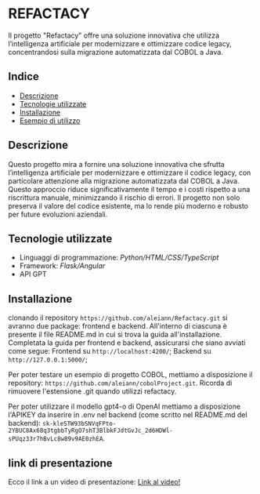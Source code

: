 # REFACTACY

Il progetto "Refactacy" offre una soluzione innovativa che utilizza l’intelligenza artificiale per modernizzare e ottimizzare codice legacy, concentrandosi sulla migrazione automatizzata dal COBOL a Java.

## Indice
- [Descrizione](#descrizione)
- [Tecnologie utilizzate](#tecnologie-utilizzate)
- [Installazione](#installazione)
- [Esempio di utilizzo](#esempio-di-utilizzo)

## Descrizione

Questo progetto mira a fornire una soluzione innovativa che sfrutta l’intelligenza artificiale per modernizzare e ottimizzare il codice legacy, con particolare attenzione alla migrazione automatizzata dal COBOL a Java. Questo approccio riduce significativamente il tempo e i costi rispetto a una riscrittura manuale, minimizzando il rischio di errori. Il progetto non solo preserva il valore del codice esistente, ma lo rende più moderno e robusto per future evoluzioni aziendali.

## Tecnologie utilizzate

- Linguaggi di programmazione: *Python/HTML/CSS/TypeScript*
- Framework: *Flask/Angular*
- API GPT

## Installazione

clonando il repository `https://github.com/aleiann/Refactacy.git` si avranno due package: frontend e backend.
All'interno di ciascuna è presente il file README.md in cui si trova la guida all'installazione.
Completata la guida per frontend e backend, assicurarsi che siano avviati come segue:
Frontend su `http://localhost:4200/`;
Backend su `http://127.0.0.1:5000/`;

Per poter testare un esempio di progetto COBOL, mettiamo a disposizione il repository: `https://github.com/aleiann/cobolProject.git`.
Ricorda di rimuovere l'estensione .git quando utilizzi refactacy.

Per poter utilizzare il modello gpt4-o di OpenAI mettiamo a disposizione l'APIKEY da inserire in .env nel backend (come scritto nel README.md del backend): `sk-kleSTW93bSNVqFPto-2YBUC8Ax68q3tgbbTyRgO7shT3BlbkFJdtGvJc_2d6HDWl-sPUqz33r7hBvLc8w89v9AE0zhEA`.

## link di presentazione

Ecco il link a un video di presentazione: [Link al video!](https://www.youtube.com/watch?v=1Srlgnn9P0w)

